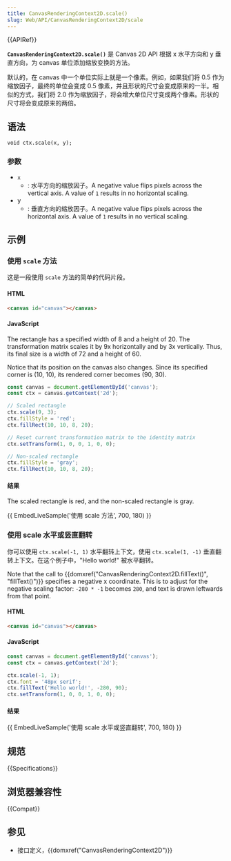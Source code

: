 ```yaml
---
title: CanvasRenderingContext2D.scale()
slug: Web/API/CanvasRenderingContext2D/scale
---
```


{{APIRef}}

**`CanvasRenderingContext2D.scale()`** 是 Canvas 2D API 根据 x 水平方向和 y 垂直方向，为 canvas 单位添加缩放变换的方法。

默认的，在 canvas 中一个单位实际上就是一个像素。例如，如果我们将 0.5 作为缩放因子，最终的单位会变成 0.5 像素，并且形状的尺寸会变成原来的一半。相似的方式，我们将 2.0 作为缩放因子，将会增大单位尺寸变成两个像素。形状的尺寸将会变成原来的两倍。

## 语法

```
void ctx.scale(x, y);
```

### 参数

- `x`
  - : 水平方向的缩放因子。A negative value flips pixels across the vertical axis. A value of `1` results in no horizontal scaling.
- y
  - : 垂直方向的缩放因子。A negative value flips pixels across the horizontal axis. A value of `1` results in no vertical scaling.

## 示例

### 使用 `scale` 方法

这是一段使用 `scale` 方法的简单的代码片段。

#### HTML

```html
<canvas id="canvas"></canvas>
```

#### JavaScript

The rectangle has a specified width of 8 and a height of 20. The transformation matrix scales it by 9x horizontally and by 3x vertically. Thus, its final size is a width of 72 and a height of 60.

Notice that its position on the canvas also changes. Since its specified corner is (10, 10), its rendered corner becomes (90, 30).

```js
const canvas = document.getElementById('canvas');
const ctx = canvas.getContext('2d');

// Scaled rectangle
ctx.scale(9, 3);
ctx.fillStyle = 'red';
ctx.fillRect(10, 10, 8, 20);

// Reset current transformation matrix to the identity matrix
ctx.setTransform(1, 0, 0, 1, 0, 0);

// Non-scaled rectangle
ctx.fillStyle = 'gray';
ctx.fillRect(10, 10, 8, 20);
```

#### 结果

The scaled rectangle is red, and the non-scaled rectangle is gray.

{{ EmbedLiveSample('使用 scale 方法', 700, 180) }}

### 使用 scale 水平或竖直翻转

你可以使用 `ctx.scale(-1, 1)` 水平翻转上下文，使用 `ctx.scale(1, -1)` 垂直翻转上下文。在这个例子中，"Hello world!" 被水平翻转。

Note that the call to {{domxref("CanvasRenderingContext2D.fillText()", "fillText()")}} specifies a negative x coordinate. This is to adjust for the negative scaling factor: `-280 * -1` becomes `280`, and text is drawn leftwards from that point.

#### HTML

```html
<canvas id="canvas"></canvas>
```

#### JavaScript

```js
const canvas = document.getElementById('canvas');
const ctx = canvas.getContext('2d');

ctx.scale(-1, 1);
ctx.font = '48px serif';
ctx.fillText('Hello world!', -280, 90);
ctx.setTransform(1, 0, 0, 1, 0, 0);
```

#### 结果

{{ EmbedLiveSample('使用 scale 水平或竖直翻转', 700, 180) }}

## 规范

{{Specifications}}

## 浏览器兼容性

{{Compat}}

## 参见

- 接口定义，{{domxref("CanvasRenderingContext2D")}}
